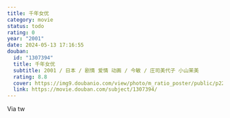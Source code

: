 ```yaml
---
title: 千年女优
category: movie
status: todo
rating: 0
year: "2001"
date: 2024-05-13 17:16:55
douban:
  id: "1307394"
  title: 千年女优
  subtitle: 2001 / 日本 / 剧情 爱情 动画 / 今敏 / 庄司美代子 小山茉美
  rating: 8.8
  cover: https://img9.doubanio.com/view/photo/m_ratio_poster/public/p2215102596.jpg
  link: https://movie.douban.com/subject/1307394/
---
```


Via tw 

